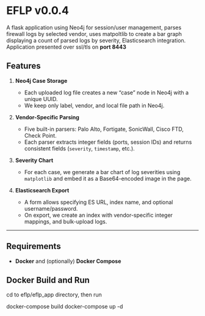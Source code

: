 # EFLP v0.0.4

A flask application using Neo4j for session/user management, parses firewall logs by selected vendor, uses matpoltlib to create a bar graph displaying a count of parsed logs by severity, Elasticsearch integration. Application presented over ssl/tls on **port 8443** 

## Features

1. **Neo4j Case Storage**  
   - Each uploaded log file creates a new “case” node in Neo4j with a unique UUID.  
   - We keep only label, vendor, and local file path in Neo4j.

2. **Vendor-Specific Parsing**  
   - Five built-in parsers: Palo Alto, Fortigate, SonicWall, Cisco FTD, Check Point.  
   - Each parser extracts integer fields (ports, session IDs) and returns consistent fields (`severity`, `timestamp`, etc.).

3. **Severity Chart**  
   - For each case, we generate a bar chart of log severities using `matplotlib` and embed it as a Base64-encoded image in the page.

4. **Elasticsearch Export**  
   - A form allows specifying ES URL, index name, and optional username/password.  
   - On export, we create an index with vendor-specific integer mappings,  and bulk-upload logs.

---

## Requirements

- **Docker** and (optionally) **Docker Compose**  

## Docker Build and Run

cd to eflp/eflp_app directory, then run 

docker-compose build
docker-compose up -d
